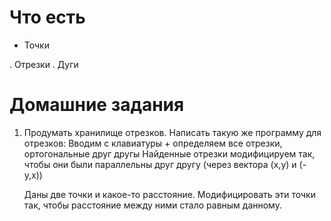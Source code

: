 # Что есть

+ Точки

. Отрезки
. Дуги

# Домашние задания

1. Продумать хранилище отрезков.
   Написать такую же программу для отрезков:
   Вводим с клавиатуры + определяем все отрезки, ортогональные друг другы
   Найденные отрезки модифицируем так, чтобы они были параллельны друг другу (через вектора (х,у) и (-у,х))
 
   Даны две точки и какое-то расстояние. Модифицировать эти точки так,
   чтобы расстояние между ними стало равным данному.
